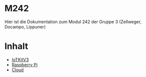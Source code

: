 # M242

Hier ist die Dokumentation zum Modul 242 der Gruppe 3 (Zellweger, Docampo, Lippuner)

# Inhalt

* [IoTKitV3](https://github.com/SayHeyD/M242/tree/main/IoTKitv3)
* [Raspberry Pi](https://github.com/SayHeyD/M242/tree/main/Raspberry%20Pi)
* [Cloud](https://github.com/SayHeyD/M242/tree/main/Cloud)
